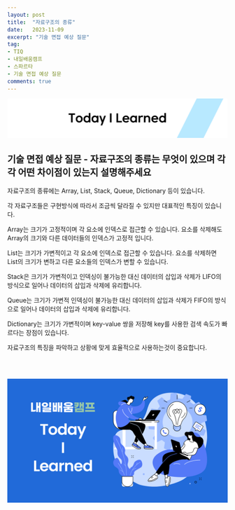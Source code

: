 ```yaml
---
layout: post
title:  "자료구조의 종류"
date:   2023-11-09
excerpt: "기술 면접 예상 질문"
tag:
- TIQ
- 내일배움캠프
- 스파르타
- 기술 면접 예상 질문
comments: true
---
```


![nbcbanner](/assets/img/TILbanner.png)


## 기술 면접 예상 질문 - 자료구조의 종류는 무엇이 있으며 각각 어떤 차이점이 있는지 설명해주세요

자료구조의 종류에는 Array, List, Stack, Queue, Dictionary 등이 있습니다.

각 자료구조들은 구현방식에 따라서 조금씩 달라질 수 있지만 대표적인 특징이 있습니다.

Array는 크기가 고정적이며 각 요소에 인덱스로 접근할 수 있습니다.
요소를 삭제해도 Array의 크기와 다른 데이터들의 인덱스가 고정적 입니다.

List는 크기가 가변적이고 각 요소에 인덱스로 접근할 수 있습니다. 요소를 삭제하면 List의 크기가 변하고 다른 요소들의 인덱스가 변할 수 있습니다.

Stack은 크기가 가변적이고 인덱싱이 불가능한 대신 데이터의 삽입과 삭제가 LIFO의 방식으로 일어나 데이터의 삽입과 삭제에 유리합니다.

Queue는 크기가 가변적 인덱싱이 불가능한 대신 데이터의 삽입과 삭제가 FIFO의 방식으로 일어나 데이터의 삽입과 삭제에 유리합니다.

Dictionary는 크기가 가변적이며 key-value 쌍을 저장해 key를 사용한 검색 속도가 빠르다는 장점이 있습니다.

자료구조의 특징을 파악하고 상황에 맞게 효율적으로 사용하는것이 중요합니다.


<br/>
<br/>

![nbcthumbnail](/assets/img/thumbnail-image.png)
